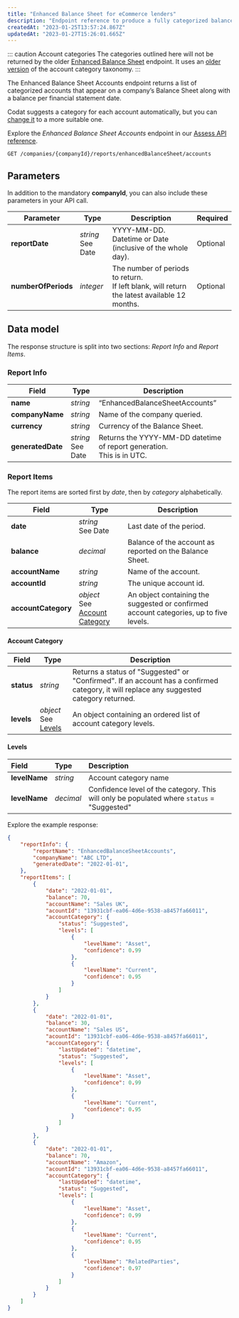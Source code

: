 ```yaml
---
title: "Enhanced Balance Sheet for eCommerce lenders"
description: "Endpoint reference to produce a fully categorized balance sheet using the revised categorization version for eCommerce lenders"
createdAt: "2023-01-25T13:57:24.867Z"
updatedAt: "2023-01-27T15:26:01.665Z"
---
```

::: caution Account categories 
The categories outlined here will not be returned by the older [Enhanced Balance Sheet](/assess/reports/enhanced-financials/balance-sheet) endpoint. It uses an [older version](/assess/categories/) of the account category taxonomy.
:::

The Enhanced Balance Sheet Accounts endpoint returns a list of categorized accounts that appear on a company’s Balance Sheet along with a balance per financial statement date.

Codat suggests a category for each account automatically, but you can [change it](/assess/reports/enhanced-financials-ecommerce-lenders/categorize-accounts) to a more suitable one. 

Explore the _Enhanced Balance Sheet Accounts_ endpoint in our [Assess API reference](/assess-api#/operations/get-companies-companyId-reports-enhancedProfitAndLoss-accounts).

`GET /companies/{companyId}/reports/enhancedBalanceSheet/accounts`

## Parameters

In addition to the mandatory **companyId**, you can also include these parameters in your API call.

| Parameter       	| Type            	| Description                                                                                 	| Required 	|
|-----------------	|-----------------	|---------------------------------------------------------------------------------------------	|----------	|
| **reportDate**     	| _string_<br>See Date</br> 	| YYYY-MM-DD.<br>Datetime or Date (inclusive of the whole day).</br>                                   	| Optional 	|
| **numberOfPeriods** 	| _integer_         	| The number of periods to return.<br>If left blank, will return the latest available 12 months.</br>  	| Optional 	|

## Data model

The response structure is split into two sections: _Report Info_ and _Report Items_.

### Report Info

| Field         	| Type            	| Description                                                           	|
|---------------	|-----------------	|-----------------------------------------------------------------------	|
| **name**          	| _string_        	| “EnhancedBalanceSheetAccounts”                                        	|
| **companyName**   	| _string_          	| Name of the company queried.                                          	|
| **currency**    	| _string_          	| Currency of the Balance Sheet.                                        	|
| **generatedDate** 	| _string_<br>See Date</br>  	| Returns the YYYY-MM-DD datetime of report generation. <br>This is in UTC.</br>  	|

### Report Items

The report items are sorted first by _date_, then by _category_ alphabetically.

| Field           	| Type                        	| Description                                                                            	|
|-----------------	|-----------------------------	|----------------------------------------------------------------------------------------	|
| **date**            	| _string_<br>See Date</br>              	| Last date of the period.                                                               	|
| **balance**         	| _decimal_                     	| Balance of the account as reported on the Balance Sheet.                               	|
| **accountName**     	| _string_                      	| Name of the account.                                                                   	|
| **accountId**       	| _string_                      	| The unique account id.                                                                 	|
| **accountCategory** 	| _object_<br>See [Account Category](/assess/reports/enhanced-financials-ecommerce-lenders/balance-sheet#account-category) 	| An object containing the suggested or confirmed account categories, up to five levels.</br>  	|

#### Account Category

| Field  	| Type                 	| Description                                                                                                                              	|
|--------	|----------------------	|------------------------------------------------------------------------------------------------------------------------------------------	|
| **status** 	| _string_               	| Returns a status of "Suggested" or "Confirmed". If an account has a confirmed category, it will replace any suggested category returned. 	|
| **levels** 	| _object_<br>See [Levels](/assess/reports/enhanced-financials-ecommerce-lenders/balance-sheet#levels)</br>  	| An object containing an ordered list of account category levels.                                                                         	|

#### Levels

| Field         | Type      | Description                                                                                |
| :------------ | :-------- | :----------------------------------------------------------------------------------------- |
| **levelName** | _string_  | Account category name                                                                      |
| **levelName** | _decimal_ | Confidence level of the category. This will only be populated where `status` = "Suggested" |

Explore the example response:

```json
{
    "reportInfo": {
        "reportName": "EnhancedBalanceSheetAccounts",
        "companyName": "ABC LTD",
        "generatedDate": "2022-01-01",
    },
    "reportItems": [
        {
            "date": "2022-01-01",
            "balance": 70,
            "accountName": "Sales UK",
            "acountId": "13931cbf-ea06-4d6e-9538-a8457fa66011", 
            "accountCategory": {
                "status": "Suggested",
                "levels": [
                    {
                        "levelName": "Asset",
                        "confidence": 0.99
                    },
                    {
                        "levelName": "Current",
                        "confidence": 0.95
                    }
                ]
            }
        },
        {
            "date": "2022-01-01",
            "balance": 30,
            "accountName": "Sales US",
            "acountId": "13931cbf-ea06-4d6e-9538-a8457fa66011",
            "accountCategory": {
                "lastUpdated": "datetime",
                "status": "Suggested",
                "levels": [
                    {
                        "levelName": "Asset",
                        "confidence": 0.99
                    },
                    {
                        "levelName": "Current",
                        "confidence": 0.95
                    }
                ]
            }
        },
        {
            "date": "2022-01-01",
            "balance": 70,
            "accountName": "Amazon",
            "acountId": "13931cbf-ea06-4d6e-9538-a8457fa66011",
            "accountCategory": {
                "lastUpdated": "datetime",
                "status": "Suggested",
                "levels": [
                    {
                        "levelName": "Asset",
                        "confidence": 0.99
                    },
                    {
                        "levelName": "Current",
                        "confidence": 0.95
                    },
                    {
                        "levelName": "RelatedParties",
                        "confidence": 0.97
                    }
                ]
            }
        }
    ]
}
```